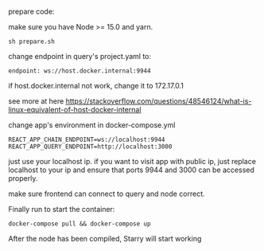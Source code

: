 prepare code:

make sure you have Node >= 15.0 and yarn.

```
sh prepare.sh
```

change endpoint in query's project.yaml to:

```
endpoint: ws://host.docker.internal:9944
```

if host.docker.internal not work, change it to 172.17.0.1

see more at here https://stackoverflow.com/questions/48546124/what-is-linux-equivalent-of-host-docker-internal

change app's environment in docker-compose.yml
```
REACT_APP_CHAIN_ENDPOINT=ws://localhost:9944
REACT_APP_QUERY_ENDPOINT=http://localhost:3000
```
just use your localhost ip.
if you want to visit app with public ip, just replace localhost to your ip and ensure that ports 9944 and 3000 can be accessed properly.

make sure frontend can connect to query and node correct.

Finally run to start the container:

```
docker-compose pull && docker-compose up
```

After the node has been compiled, Starry will start working